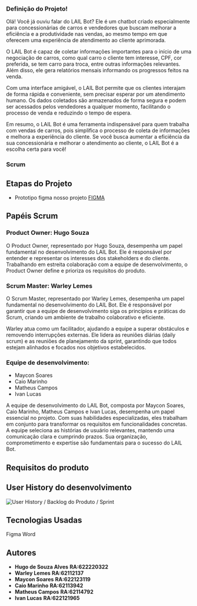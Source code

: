 
### Definição do Projeto!

Olá! Você já ouviu falar do LAIL Bot? Ele é um chatbot criado especialmente para concessionárias de carros e vendedores que buscam melhorar a eficiência e a produtividade nas vendas, ao mesmo tempo em que oferecem uma experiência de atendimento ao cliente aprimorada.

O LAIL Bot é capaz de coletar informações importantes para o início de uma negociação de carros, como qual carro o cliente tem interesse, CPF, cor preferida, se tem carro para troca, entre outras informações relevantes. Além disso, ele gera relatórios mensais informando os progressos feitos na venda.

Com uma interface amigável, o LAIL Bot permite que os clientes interajam de forma rápida e conveniente, sem precisar esperar por um atendimento humano. Os dados coletados são armazenados de forma segura e podem ser acessados pelos vendedores a qualquer momento, facilitando o processo de venda e reduzindo o tempo de espera.

Em resumo, o LAIL Bot é uma ferramenta indispensável para quem trabalha com vendas de carros, pois simplifica o processo de coleta de informações e melhora a experiência do cliente. Se você busca aumentar a eficiência da sua concessionária e melhorar o atendimento ao cliente, o LAIL Bot é a escolha certa para você!

### Scrum

## Etapas do Projeto
* Prototipo figma nosso projeto [FIGMA](https://www.figma.com/proto/u09ZLOHl2Nd9V8eEITABpk/Untitled?node-id=5%3A2&scaling=scale-down&page-id=0%3A1&starting-point-node-id=5%3A2)


## Papéis Scrum 

### Product Owner: Hugo Souza 
O Product Owner, representado por Hugo Souza, desempenha um papel fundamental no desenvolvimento do LAIL Bot. Ele é responsável por entender e representar os interesses dos stakeholders e do cliente. Trabalhando em estreita colaboração com a equipe de desenvolvimento, o Product Owner define e prioriza os requisitos do produto.


### Scrum Master: Warley Lemes
O Scrum Master, representado por Warley Lemes, desempenha um papel fundamental no desenvolvimento do LAIL Bot. Ele é responsável por garantir que a equipe de desenvolvimento siga os princípios e práticas do Scrum, criando um ambiente de trabalho colaborativo e eficiente.

Warley atua como um facilitador, ajudando a equipe a superar obstáculos e removendo interrupções externas. Ele lidera as reuniões diárias (daily scrum) e as reuniões de planejamento da sprint, garantindo que todos estejam alinhados e focados nos objetivos estabelecidos.

### Equipe de desenvolvimento:

* Maycon Soares
* Caio Marinho
* Matheus Campos
* Ivan Lucas

A equipe de desenvolvimento do LAIL Bot, composta por Maycon Soares, Caio Marinho, Matheus Campos e Ivan Lucas, desempenha um papel essencial no projeto. Com suas habilidades especializadas, eles trabalham em conjunto para transformar os requisitos em funcionalidades concretas. A equipe seleciona as histórias de usuário relevantes, mantendo uma comunicação clara e cumprindo prazos. Sua organização, comprometimento e expertise são fundamentais para o sucesso do LAIL Bot.


## Requisitos do produto 




## User History do desenvolvimento 

![User History / Backlog do Produto / Sprint](https://drive.google.com/file/d/1fwr2blnQct_glCnO-3eL3eH3D3GnYpx2/view?usp=sharing)


## Tecnologias Usadas
Figma
Word



## Autores

 - **Hugo de Souza Alves** **RA:622220322**
 - **Warley Lemes** **RA:62112137**
 - **Maycon Soares** **RA:622123119**
 - **Caio Marinho** **RA:62113942**
 - **Matheus Campos** **RA:62114792**
 - **Ivan Lucas** **RA:622121965**


